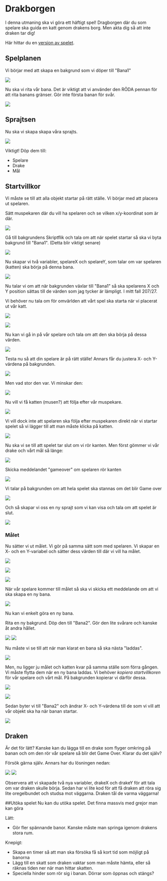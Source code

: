 # Drakborgen
I denna utmaning ska vi göra ett häftigt spel! Dragborgen där du som spelare ska guida en katt genom drakens borg. Men akta dig så att inte draken tar dig!

Här hittar du en [version av spelet](http://scratch.mit.edu/projects/50419786/).

## Spelplanen
Vi börjar med att skapa en bakgrund som vi döper till "Bana1"

![](bilder/tutorial_drakborgen/bana1.png)

Nu ska vi rita vår bana. Det är viktigt att vi använder den RÖDA pennan för att rita banans gränser. Gör inte första banan för svår.

![](bilder/tutorial_drakborgen/bana1_design.png)

## Sprajtsen
Nu ska vi skapa skapa våra sprajts.

![](bilder/tutorial_drakborgen/sprajtar1.png)

Viktigt! Döp dem till:
* Spelare
* Drake
* Mål

## Startvillkor
Vi måste se till att alla objekt startar på rätt ställe. Vi börjar med att placera ut spelaren. 

Sätt muspekaren där du vill ha spelaren och se vilken x/y-koordinat som är där.

![](bilder/tutorial_drakborgen/spelare0.png)

Gå till bakgrundens Skriptflik och tala om att när spelet startar så ska vi byta bakgrund till "Bana1". (Detta blir viktigt senare)

![](bilder/tutorial_drakborgen/bakgrund1.png)

Nu skapar vi två variabler, spelareX och spelareY, som talar om var spelaren (katten) ska börja på denna bana.

![](bilder/tutorial_drakborgen/nyvar.png)

Nu talar vi om att när bakgrunden växlar till "Bana1" så ska spelarens X och Y position sättas till de värden som jag tycker är lämpligt. I mitt fall 207/27.

Vi behöver nu tala om för omvärlden att vårt spel ska starta när vi placerat ut vår katt.

![](bilder/tutorial_drakborgen/bakgrund2.png)

![](bilder/tutorial_drakborgen/bakgrund3.png)

Nu kan vi gå in på vår spelare och tala om att den ska börja på dessa värden.

![](bilder/tutorial_drakborgen/spelare1.png)

Testa nu så att din spelare är på rätt ställe! Annars får du justera X- och Y-värdena på bakgrunden.

![](bilder/tutorial_drakborgen/spelare2.png)

Men vad stor den var. Vi minskar den:

![](bilder/tutorial_drakborgen/spelare3.png)

Nu vill vi få katten (musen?) att följa efter vår muspekare.

![](bilder/tutorial_drakborgen/spelare4.png)

Vi vill dock inte att spelaren ska följa efter muspekaren direkt när vi startar spelet så vi lägger till att man måste klicka på katten.

![](bilder/tutorial_drakborgen/spelare5.png)

Nu ska vi se till att spelet tar slut om vi rör kanten. Men först gömmer vi vår drake och vårt mål så länge:

![](bilder/tutorial_drakborgen/gom.png)

Skicka meddelandet "gameover" om spelaren rör kanten

![](bilder/tutorial_drakborgen/spelare5.png)

Vi talar på bakgrunden om att hela spelet ska stannas om det blir Game over

![](bilder/tutorial_drakborgen/bakgrund4.png)

Och så skapar vi oss en ny sprajt som vi kan visa och tala om att spelet är slut.

![](bilder/tutorial_drakborgen/gameover.png)

### Målet
Nu sätter vi ut målet. Vi gör på samma sätt som med spelaren. Vi skapar en X- och en Y-variabel och sätter dess värden till där vi vill ha målet. 

![](bilder/tutorial_drakborgen/bakgrund5.png)

![](bilder/tutorial_drakborgen/mål1.png)

![](bilder/tutorial_drakborgen/overview1.png)

När vår spelare kommer till målet så ska vi skicka ett meddelande om att vi ska skapa en ny bana.

![](bilder/tutorial_drakborgen/spelare7.png)

Nu kan vi enkelt göra en ny bana.

Rita en ny bakgrund. Döp den till "Bana2". Gör den lite svårare och kanske åt andra hållet.

![](bilder/tutorial_drakborgen/bakgrund6.png)
![](bilder/tutorial_drakborgen/bakgrund7.png)

Nu måste vi se till att när man klarat en bana så ska nästa "laddas". 

![](bilder/tutorial_drakborgen/bakgrund8.png)

Men, nu ligger ju målet och katten kvar på samma ställe som förra gången. Vi måste flytta dem när en ny bana laddas. Vi behöver *kopiera* *startvillkoren* för vår spelare och vårt mål. På bakgrunden kopierar vi därför dessa.

![](bilder/common/kopiera.png)

![](bilder/tutorial_drakborgen/bakgrund9.png)

Sedan byter vi till "Bana2" och ändrar X- och Y-värdena till de som vi vill att vår objekt ska ha när banan startar.

![](bilder/tutorial_drakborgen/bakgrund10.png)

## Draken
Är det för lätt? Kanske kan du lägga till en drake som flyger omkring på banan och om den rör vår spelare så blir det Game Over. Klarar du det själv?

Försök gärna själv. Annars har du lösningen nedan:

![](bilder/tutorial_drakborgen/bakgrund11.png)
![](bilder/tutorial_drakborgen/drake1.png)

Observera att vi skapade två nya variabler, drakeX och drakeY för att tala om var draken skulle börja. Sedan har vi lite kod för att få draken att röra sig lite oregelbundet och studsa mot väggarna. Draken tål de varma väggarna!

##Utöka spelet
Nu kan du utöka spelet. Det finna massvis med grejor man kan göra

Lätt:
* Gör fler spännande banor. Kanske måste man springa igenom drakens stora rum.

Knepigt:
* Skapa en timer så att man ska försöka få så kort tid som möjligt på banorna
* Lägg till en skatt som draken vaktar som man måste hämta, eller så räknas tiden ner när man hittar skatten.
* Speciella hinder som rör sig i banan. Dörrar som öppnas och stängs?
